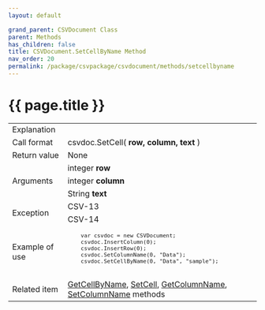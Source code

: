 ```yaml
---
layout: default

grand_parent: CSVDocument Class
parent: Methods
has_children: false
title: CSVDocument.SetCellByName Method
nav_order: 20
permalink: /package/csvpackage/csvdocument/methods/setcellbyname
---
```

# {{ page.title }}

<table>
  <tr>
    <td>Explanation</td>
    <td colspan="2"></td>
  </tr>
  <tr>
    <td>Call format</td>
    <td colspan="2">csvdoc.SetCell( <b>row, column, text</b> )</td>
  </tr>
  <tr>
    <td>Return value</td>
    <td colspan="2">None</td>
  </tr>  
  <tr>
    <td rowspan="3">Arguments</td>
    <td>integer <b>row</b></td>
    <td></td>
  </tr>
  <tr>
    <td>integer <b>column</b></td>
    <td></td>
  </tr>
  <tr>
    <td>String <b>text</b></td>
    <td></td>
  </tr>
  <tr>
    <td rowspan="2">Exception</td>
    <td>CSV-13</td>
    <td></td>
  </tr>
  <tr>
    <td>CSV-14</td>
    <td></td>
  </tr>
  <tr>
    <td>Example of use</td>
    <td colspan="2"><code><pre>
    var csvdoc = new CSVDocument;
    csvdoc.InsertColumn(0);
    csvdoc.InsertRow(0);
    csvdoc.SetColumnName(0, "Data");
    csvdoc.SetCellByName(0, "Data", "sample");
    </pre></code></td>
  </tr>
  <tr>
    <td>Related item</td>
    <td colspan="2"><a href="/package/csvpackage/csvdocument/methods/getcellbyname">GetCellByName</a>, <a href="/package/csvpackage/csvdocument/methods/setcell">SetCell</a>, <a href="/package/csvpackage/csvdocument/methods/getcolumnname">GetColumnName</a>, <a href="/package/csvpackage/csvdocument/methods/setcolumnname">SetColumnName</a> methods</td>
  </tr>
</table>



